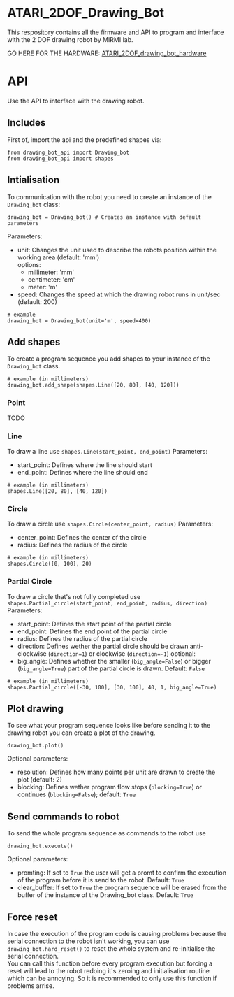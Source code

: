# ATARI_2DOF_Drawing_Bot
 
This respository contains all the firmware and API to program and interface with the 2 DOF drawing robot by MIRMI lab.

GO HERE FOR THE HARDWARE: [ATARI_2DOF_drawing_bot_hardware](https://github.com/Atarilab/ATARI_2DOF_drawing_bot_hardware)

# API
Use the API to interface with the drawing robot.

## Includes
First of, import the api and the predefined shapes via:
```
from drawing_bot_api import Drawing_bot
from drawing_bot_api import shapes
```

## Intialisation
To communication with the robot you need to create an instance of the `Drawing_bot` class:
```
drawing_bot = Drawing_bot() # Creates an instance with default parameters
```
Parameters:
- unit: Changes the unit used to describe the robots position within the working area (default: 'mm') \
  options:
  * millimeter: 'mm'
  * centimeter: 'cm'
  * meter: 'm'
- speed: Changes the speed at which the drawing robot runs in unit/sec (default: 200)

```
# example
drawing_bot = Drawing_bot(unit='m', speed=400)
```

## Add shapes
To create a program sequence you add shapes to your instance of the `Drawing_bot` class.
```
# example (in millimeters)
drawing_bot.add_shape(shapes.Line([20, 80], [40, 120]))
```

### Point
TODO

### Line
To draw a line use `shapes.Line(start_point, end_point)`
Parameters:
- start_point: Defines where the line should start
- end_point: Defines where the line should end
```
# example (in millimeters)
shapes.Line([20, 80], [40, 120])
```

### Circle
To draw a circle use `shapes.Circle(center_point, radius)`
Parameters:
- center_point: Defines the center of the circle
- radius: Defines the radius of the circle
```
# example (in millimeters)
shapes.Circle([0, 100], 20)
```

### Partial Circle
To draw a circle that's not fully completed use `shapes.Partial_circle(start_point, end_point, radius, direction)`
Parameters:
- start_point: Defines the start point of the partial circle
- end_point: Defines the end point of the partial circle
- radius: Defines the radius of the partial circle
- direction: Defines wether the partial circle should be drawn anti-clockwise (`direction=1`) or clockwise (`direction=-1`)
optional:
- big_angle: Defines whether the smaller (`big_angle=False`) or bigger (`big_angle=True`) part of the partial circle is drawn. Default: `False`
```
# example (in millimeters)
shapes.Partial_circle([-30, 100], [30, 100], 40, 1, big_angle=True)
```

## Plot drawing
To see what your program sequence looks like before sending it to the drawing robot you can create a plot of the drawing.
```
drawing_bot.plot()
```
Optional parameters:
- resolution: Defines how many points per unit are drawn to create the plot (default: 2)
- blocking: Defines wether program flow stops (`blocking=True`) or continues (`blocking=False`); default: `True`

## Send commands to robot
To send the whole program sequence as commands to the robot use
```
drawing_bot.execute()
```
Optional parameters:
- promting: If set to `True` the user will get a promt to confirm the execution of the program before it is send to the robot. Default: `True`
- clear_buffer: If set to `True` the program sequence will be erased from the buffer of the instance of the Drawing_bot class. Default: `True`

## Force reset
In case the execution of the program code is causing problems because the serial connection to the robot isn't working, you can use `drawing_bot.hard_reset()` to reset the whole system and re-initialise the serial connection.\
You can call this function before every program execution but forcing a reset will lead to the robot redoing it's zeroing and initialisation routine which can be annoying. So it is recommended to only use this function if problems arrise.





